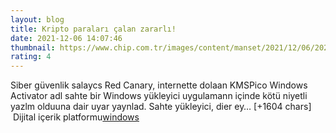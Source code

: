 ```yaml
--- 
layout: blog
title: Kripto paraları çalan zararlı!
date: 2021-12-06 14:07:46
thumbnail: https://www.chip.com.tr/images/content/manset/2021/12/06/20211206104233184101/kripto-paralari-calan-zararli-windows-etkinlestirme-uygulamasindan-cikti.jpg
rating: 4
---
```

Siber güvenlik salaycs Red Canary, internette dolaan KMSPico Windows Activator adl sahte bir Windows yükleyici uygulamann içinde kötü niyetli yazlm olduuna dair uyar yaynlad. Sahte yükleyici, dier ey… [+1604 chars]</br>&nbsp;Dijital içerik platformu<a href="https://www.techno-light.net/">windows</a>